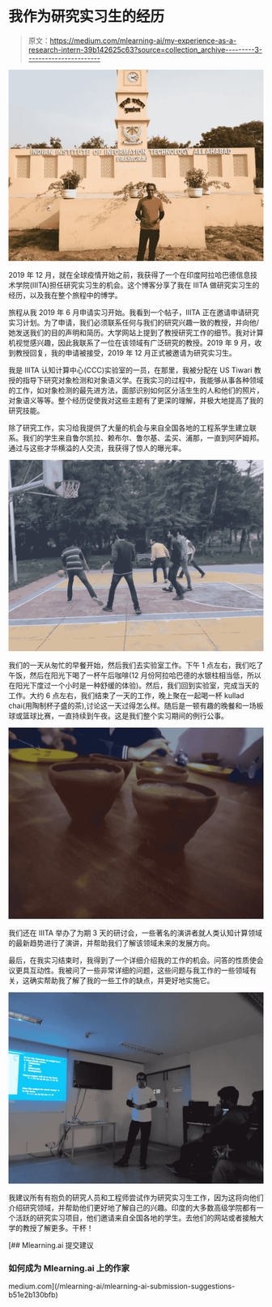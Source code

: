 # 我作为研究实习生的经历

> 原文：<https://medium.com/mlearning-ai/my-experience-as-a-research-intern-39b142625c63?source=collection_archive---------3----------------------->

![](img/aa05560aa0e5c62d8f304bdad622ac7c.png)

2019 年 12 月，就在全球疫情开始之前，我获得了一个在印度阿拉哈巴德信息技术学院(IIITA)担任研究实习生的机会。这个博客分享了我在 IIITA 做研究实习生的经历，以及我在整个旅程中的博学。

旅程从我 2019 年 6 月申请实习开始。我看到一个帖子，IIITA 正在邀请申请研究实习计划。为了申请，我们必须联系任何与我们的研究兴趣一致的教授，并向他/她发送我们的目的声明和简历。大学网站上提到了教授研究工作的细节。我对计算机视觉感兴趣，因此我联系了一位在该领域有广泛研究的教授。2019 年 9 月，收到教授回复，我的申请被接受，2019 年 12 月正式被邀请为研究实习生。

我是 IIITA 认知计算中心(CCC)实验室的一员，在那里，我被分配在 US Tiwari 教授的指导下研究对象检测和对象语义学。在我实习的过程中，我能够从事各种领域的工作，如对象检测的最先进方法，面部识别如何区分活生生的人和他们的照片，对象语义等等。整个经历促使我对这些主题有了更深的理解，并极大地提高了我的研究技能。

除了研究工作，实习给我提供了大量的机会与来自全国各地的工程系学生建立联系。我们的学生来自鲁尔凯拉、赖布尔、鲁尔基、孟买、浦那，一直到阿萨姆邦。通过与这些才华横溢的人交流，我获得了惊人的曝光率。

![](img/a93042e2d0f14931a546ac30d6474e2b.png)

我们的一天从匆忙的早餐开始，然后我们去实验室工作。下午 1 点左右，我们吃了午饭，然后在阳光下喝了一杯午后咖啡(12 月份阿拉哈巴德的水银柱相当低，所以在阳光下度过一个小时是一种舒缓的体验)。然后，我们回到实验室，完成当天的工作。大约 6 点左右，我们结束了一天的工作，晚上聚在一起喝一杯 kullad chai(用陶制杯子盛的茶),讨论这一天过得怎么样。随后是一顿有趣的晚餐和一场板球或篮球比赛，一直持续到午夜。这是我们整个实习期间的例行公事。

![](img/62826b5e00856fe4f20c51bad2c1994c.png)

我们还在 IIITA 举办了为期 3 天的研讨会，一些著名的演讲者就人类认知计算领域的最新趋势进行了演讲，并帮助我们了解该领域未来的发展方向。

最后，在我实习结束时，我得到了一个详细介绍我的工作的机会。问答的性质使会议更具互动性。我被问了一些非常详细的问题，这些问题与我工作的一些领域有关，这确实帮助我了解了我的一些工作的缺点，并更好地实施它。

![](img/00b9b0a6e02469502d8536ba44bcec4d.png)

我建议所有有抱负的研究人员和工程师尝试作为研究实习生工作，因为这将向他们介绍研究领域，并帮助他们更好地了解自己的兴趣。印度的大多数高级学院都有一个活跃的研究实习项目，他们邀请来自全国各地的学生。去他们的网站或者接触大学的教授了解更多。干杯！

[](/mlearning-ai/mlearning-ai-submission-suggestions-b51e2b130bfb) [## Mlearning.ai 提交建议

### 如何成为 Mlearning.ai 上的作家

medium.com](/mlearning-ai/mlearning-ai-submission-suggestions-b51e2b130bfb)